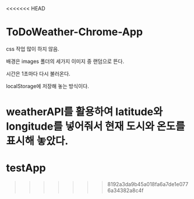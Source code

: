 <<<<<<< HEAD
# ToDoWeather-Chrome-App

css 작업 많이 하지 않음.

배경은 images 폴더의 세가지 이미지 중 랜덤으로 뜬다.

시간은 1초마다 다시 불러온다.

localStorage에 저장해 놓는 방식이다.

weatherAPI를 활용하여 latitude와 longitude를 넣어줘서 현재 도시와 온도를 표시해 놓았다.
=======
# testApp
>>>>>>> 8192a3da9b45a018fa6a7de1e0776a34382a8c4f

